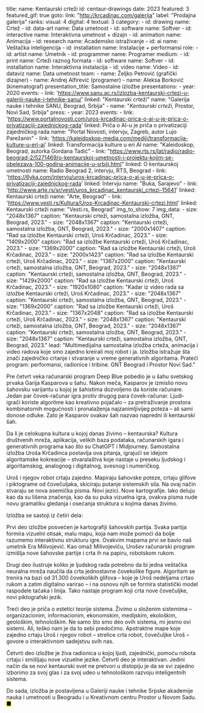 title: 
    name: Kentaurski crteži
id: centaur-drawings
date: 2023
featured: 3
featured_gif: true
goto:
    link: "http://krcadinac.com/galerija"
    label: "Prodajna galerija"
ranks:
    visual: 4
    digital: 4
    textual: 3
category: 
    - id: drawing
      name: Crtež
    - id: data-art
      name: Data umetnost
    - id: software
      name: Softver
    - id: interactive
      name: Interaktivna umetnost + dizajn
    - id: animation
      name: Animacija
    - id: research
      name: Academsko istraživanje
    - id: ai
      name: Veštačka inteligencija
    - id: installation
      name: Instalacije + performansi
role:
    - id: artist
      name: Umetnik
    - id: programmer
      name: Programer
medium:
    - id: print
      name: Crteži raznog formata
    - id: software
      name: Softver
    - id: installation
      name: Interaktivna instalacija
    - id: video
      name: Video
    - id: dataviz
      name: Data umetnost
team:
    - name: Željko Petrović (grafički dizajner)
    - name: Andrej Alfirević (programer)
    - name: Aleksa Borković (kinematograf)
presentation_title: Samostalne izložbe
presentations:
    - year: 2020
      events:
        - link: 'https://www.sanu.ac.rs/izlozba-kentaurski-crtezi-u-galeriji-nauke-i-tehnike-sanu/'
          linked: "Kentaurski crteži" 
          name: "Galerija nauke i tehnike SANU, Beograd, Srbija"
        - name: "<em>Kentaurski crteži</em>, Prostor, Novi Sad, Srbija" 
press:
    - year: 2023
      events:
        - link: 'https://www.portalnovosti.com/uros-krcadinac-prica-o-ai-u-je-prica-o-privatizaciji-zajednickog-rada'
          linked: Priča o AI-u je priča o privatizaciji zajedničkog rada
          name: "Portal Novosti, intervju, Zagreb, autor Lujo Parežanin"
        - link: 'https://kaleidoskop-media.com/mediji/transformacija-kulture-u-eri-ai'
          linked: Transformacija kulture u eri AI
          name: "Kaleidoskop, Beograd, autorka Gordana Tadić"
        - link: "https://www.rts.rs/lat/radio/radio-beograd-2/5271469/o-kentaurskoj-umetnosti-i-projektu-kojim-se-obelezava-100-godina-animacije-u-srbiji.html"
          linked: O kentaurskoj umetnosti
          name: Radio Beograd 2, intervju, RTS, Beograd
        - link: 'https://6yka.com/intervju/uros-krcadinac-prica-o-ai-u-je-prica-o-privatizaciji-zajednickog-rada'
          linked: Intervju
          name: "Buka, Sarajevo"
        - link: 'http://www.arte.rs/sr/vesti/uros_krcadinac_kentaurski_crtezi-15641'
          linked: Kentaurski crteži
          name: "Arte, Beograd"
        - link: 'https://www.vesti.rs/Kultura/Uros-Krcadinac-Kentaurski-crtezi.html'
          linked: Kentaurski crteži
          name: "Vesti.rs, Beograd"
img_to_show: 7
img_data:
    - size: "2048x1367"
      caption: "Kentaurski crteži, samostalna izložba, GNT, Beograd, 2023."
    - size: "2048x1367"
      caption: "Kentaurski crteži, samostalna izložba, GNT, Beograd, 2023."
    - size: "2000x1407"
      caption: "Rad sa izložbe Kentaurski crteži, Uroš Krčadinac, 2023."
    - size: "1409x2000"
      caption: "Rad sa izložbe Kentaurski crteži, Uroš Krčadinac, 2023."
    - size: "1369x2000"
      caption: "Rad sa izložbe Kentaurski crteži, Uroš Krčadinac, 2023."
    - size: "2000x1423"
      caption: "Rad sa izložbe Kentaurski crteži, Uroš Krčadinac, 2023."
    - size: "1367x2000"
      caption: "Kentaurski crteži, samostalna izložba, GNT, Beograd, 2023."
    - size: "2048x1367"
      caption: "Kentaurski crteži, samostalna izložba, GNT, Beograd, 2023."
    - size: "1429x2000"
      caption: "Rad sa izložbe Kentaurski crteži, Uroš Krčadinac, 2023."
    - size: "1920x1080"
      caption: "Kadar iz video rada sa izložbe Kentaurski crteži, Uroš Krčadinac, 2023."
    - size: "2048x1367"
      caption: "Kentaurski crteži, samostalna izložba, GNT, Beograd, 2023."
    - size: "1369x2000"
      caption: "Rad sa izložbe Kentaurski crteži, Uroš Krčadinac, 2023."
    - size: "1367x2048"
      caption: "Rad sa izložbe Kentaurski crteži, Uroš Krčadinac, 2023."
    - size: "2048x1367"
      caption: "Kentaurski crteži, samostalna izložba, GNT, Beograd, 2023."
    - size: "2048x1367"
      caption: "Kentaurski crteži, samostalna izložba, GNT, Beograd, 2023."
    - size: "2048x1367"
      caption: "Kentaurski crteži, samostalna izložba, GNT, Beograd, 2023."
lead: "Multimedijalna samostalna izložba crteža, animacija i video radova koje smo zajedno kreirali moj robot i ja. Izložba istražuje šta znači zajedničko crtanje i stvaranje u vreme generativnih algoritama. Prateći program: performansi, radionice i tribine. GNT Beograd i Prostor Novi Sad."

Pre četvrt veka računarski program Deep Blue pobedio je u šahu svetskog prvaka Garija Kasparova u šahu. Nakon meča, Kasparov je izmislio novu šahovsku varijantu u kojoj je šahistima dozvoljeno da koriste računare. Jedan par čovek-računar igra protiv drugog para čovek-računar. Ljudi-igrači koriste algoritme kao kreativno pojačalo – za pretraživanje prostora kombinatornih mogućnosti i pronalaženja najzanimljivijeg poteza – ali sami donose odluke. Zato je Kasparov ovakav šah nazvao napredni ili kentaurski šah.

Da li je celokupna kultura u kojoj danas živimo – kentaurska? Kultura društvenih mreža, aplikacija, velikih baza podataka, računarskih igara i generativnih programa kao što su ChatGPT i Midjourney. Samostalna izložba Uroša Krčadinca postavlja ova pitanja, igrajući se idejom algoritamske kokreacije – stvaralaštva koje nastaje u preseku ljudskog i algoritamskog, analognog i digitalnog, svesnog i numeričkog. 

Uroš i njegov robot crtaju zajedno. Mapiraju šahovske poteze, crtaju glifove i piktograme od čovečuljaka, skiciraju putanje sistemskih sila. Na ovaj način stvaraju se nova asemička pisma. Novi jezici. Nove kartografije. Iako deluju kao da su lišena značenja, kao da su puka vizuelna igra, ovakva pisma nude novu gramatiku gledanja i osećanja struktura u kojima danas živimo.

Izložba se sastoji iz četiri dela:

Prvi deo izložbe posvećen je kartografiji šahovskih partija. Svaka partija formira vizuelni otisak, malu mapu, koja nam može pomoći da bolje razumemo interaktivnu strukturu igre. Ovakvim mapama prvi se bavio naš umetnik Era Milivojević. Kao omaž Milivojeviću, Urošev računarski program izmišlja nove šahovske partije i crta ih na papiru, robotskom rukom. 

Drugi deo ilustruje koliko je ljudskog rada potrebno da bi jedna veštačka neuralna mreža naučila da crta jednostavne čovekolike figure. Algoritam se trenira na bazi od 31.300 čovekolikih glifova – koje je Uroš nedeljama crtao rukom a zatim digitalno varirao – i na osnovu njih se formira statistički model raspodele tačaka i linija. Tako nastaje program koji crta nove čovečuljke, novi piktografski jezik.

Treći deo je priča o estetici teorije sistema. Živimo u složenim sistemima – organizacionim, informacionim, ekonomskim, medijskim, ekološkim, geološkim, tehnološkim. Ne samo što smo deo ovih sistema, mi jesmo ovi sistemi. Ali, teško nam je da to sebi predočimo. Apstraktne mape koje zajedno crtaju Uroš i njegov robot – strelice crta robot, čovečuljke Uroš – govore o interaktivnom sadejstvu svih nas.

Četvrti deo izložbe je živa radionica u kojoj ljudi, zajednički, pomoću robota crtaju i smišljaju nove vizuelne jezike. Četvrti deo je interaktivan. Jedini način da se novi kentaurski svet ne pretvori u distopiju je da se svi zajedno izborimo za svoj glas i za svoj udeo u tehnološkom razvoju inteligentnih sistema.

Do sada, izložba je postavljena u Galeriji nauke i tehnike Srpske akademije nauka i umetnosti u Beogradu i u Kreativnom centru Prostor u Novom Sadu. <mark>&#9632;</mark>